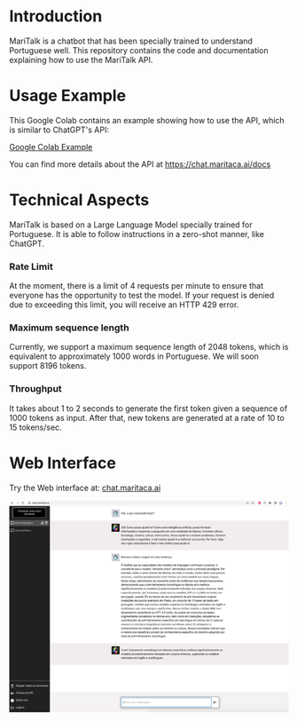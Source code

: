 # Introduction
MariTalk is a chatbot that has been specially trained to understand Portuguese well. This repository contains the code and documentation explaining how to use the MariTalk API.

# Usage Example
This Google Colab contains an example showing how to use the API, which is similar to ChatGPT's API:

[Google Colab Example](https://colab.research.google.com/drive/13tieiQdQqYDQGHI8aLtlqoBWMpJ2elyo?usp=sharing)

You can find more details about the API at https://chat.maritaca.ai/docs

# Technical Aspects

MariTalk is based on a Large Language Model specially trained for Portuguese.
It is able to follow instructions in a zero-shot manner, like ChatGPT. 

### Rate Limit
At the moment, there is a limit of 4 requests per minute to ensure that everyone has the opportunity to test the model. If your request is denied due to exceeding this limit, you will receive an HTTP 429 error.

### Maximum sequence length 
Currently, we support a maximum sequence length of 2048 tokens, which is equivalent to approximately 1000 words in Portuguese. We will soon support 8196 tokens.

### Throughput
It takes about 1 to 2 seconds to generate the first token given a sequence of 1000 tokens as input.
After that, new tokens are generated at a rate of 10 to 15 tokens/sec.

# Web Interface
Try the Web interface at:
[chat.maritaca.ai](chat.maritaca.ai)

<img src="imgs/web_interface.png" width="600">
